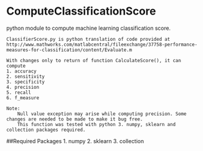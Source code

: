 # ComputeClassificationScore
python module to compute machine learning classification score.

	ClassifierScore.py is python translation of code provided at
	http://www.mathworks.com/matlabcentral/fileexchange/37758-performance-measures-for-classification/content/Evaluate.m
	
	With changes only to return of function CalculateScore(), it can compute
	1. accuracy
	2. sensitivity
	3. specificity
	4. precision
	5. recall
	6. f_measure
	
	Note:
		Null value exception may arise while computing precision. Some changes are needed to be made to make it bug free.
		This function was tested with python 3. numpy, sklearn and collection packages required.
	
##Required Packages
	1. numpy
	2. sklearn
	3. collection
